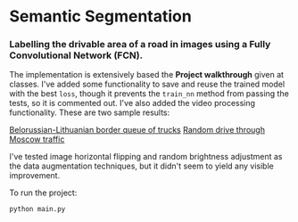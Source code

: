 # Semantic Segmentation

### Labelling the drivable area of a road in images using a Fully Convolutional Network (FCN).

The implementation is extensively based the **Project walkthrough** given at classes.
I've added some functionality to save and reuse the trained model with the best `loss`, though
it prevents the `train_nn` method from passing the tests, so it is commented out.
I've also added the video processing functionality. These are two sample results:

[Belorussian-Lithuanian border queue of trucks](https://youtu.be/tOUDx5okQ7c)
[Random drive through Moscow traffic](https://youtu.be/nInh6jpBchU)

I've tested image horizontal flipping and random brightness adjustment as the data augmentation techniques, but it didn't seem to yield any visible improvement.

To run the project:
```
python main.py
```
